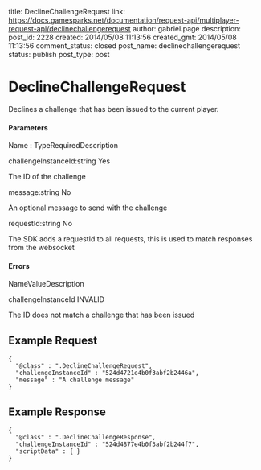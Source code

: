title: DeclineChallengeRequest
link: https://docs.gamesparks.net/documentation/request-api/multiplayer-request-api/declinechallengerequest
author: gabriel.page
description: 
post_id: 2228
created: 2014/05/08 11:13:56
created_gmt: 2014/05/08 11:13:56
comment_status: closed
post_name: declinechallengerequest
status: publish
post_type: post

<!--Declines a challenge that has been issued to the current player. -->

# DeclineChallengeRequest

Declines a challenge that has been issued to the current player.

#### Parameters

Name : TypeRequiredDescription

challengeInstanceId:string
Yes

The ID of the challenge

message:string
No

An optional message to send with the challenge

requestId:string
No

The SDK adds a requestId to all requests, this is used to match responses from the websocket

#### Errors

NameValueDescription

challengeInstanceId
INVALID

The ID does not match a challenge that has been issued

  


## Example Request
    
    
    {
      "@class" : ".DeclineChallengeRequest",
      "challengeInstanceId" : "524d4721e4b0f3abf2b2446a",
      "message" : "A challenge message"
    }

## Example Response
    
    
    {
      "@class" : ".DeclineChallengeResponse",
      "challengeInstanceId" : "524d4877e4b0f3abf2b244f7",
      "scriptData" : { }
    }
